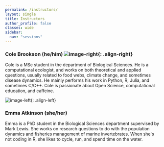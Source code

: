```yaml
---
permalink: /instructors/
layout: single
title: Instructors
author_profile: false
classes: wide
sidebar:
  nav: "sessions"
---
```

### Cole Brookson (he/him) ![image-right](https://colebrookson.github.io/r-for-biology/assets/images/cole.png){: .align-right}

Cole is a MSc student in the department of Biological Sciences. He is a computational ecologist, and works on both theoretical and applied questions, usually related to food webs, climate change, and sometimes disease dynamics. He mainly performs his work in Python, R, Julia, and sometimes C/C++. Cole is passionate about Open Science, computational education, and caffeine.

![image-left](https://colebrookson.github.io/r-for-biology/assets/images/emma.png){: .align-left}

### Emma Atkinson (she/her)

Emma is a PhD student in the Biological Sciences department supervised by Mark Lewis. She works on research questions to do with the population dynamics and fisheries management of marine invertebrates. When she's not coding in R, she likes to cycle, run, and spend time on the water.
